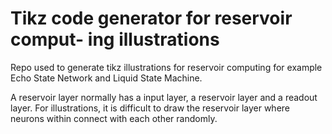 # Tikz code generator for reservoir comput- ing illustrations
Repo used to generate tikz illustrations for reservoir computing for example Echo State Network and Liquid State Machine.

A reservoir layer normally has a input layer, a reservoir layer and a readout layer. For illustrations, it is difficult to draw the reservoir layer where neurons within connect with each other randomly.
